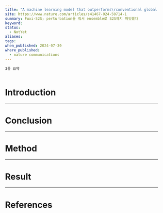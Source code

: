 ```yaml
---
title: "A machine learning model that outperforms\rconventional global subseasonal\rforecast models"
site: https://www.nature.com/articles/s41467-024-50714-1
summary: Fuxi-S2S; perturbation을 줘서 ensemble로 S2S까지 따잇했다
keyword: 
status:
  - NotYet
aliases: 
tags: 
when_published: 2024-07-30
where_published:
  - nature communications
---
```

```ad-summary
3줄 요약
```

```ad-abstract

```

# Introduction

---
# Conclusion

---
# Method



---
# Result

---
# References

